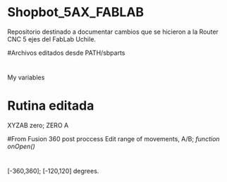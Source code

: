 # Shopbot_5AX_FABLAB

Repositorio destinado a documentar cambios que se hicieron a la Router CNC 5 ejes del FabLab Uchile.

#Archivos editados desde PATH/sbparts
#
My variables
# Rutina editada
XYZAB zero; ZERO A

#From Fusion 360 post proccess
Edit range of movements, A/B; *function onOpen()*
#
[-360,360]; [-120,120] degrees.
